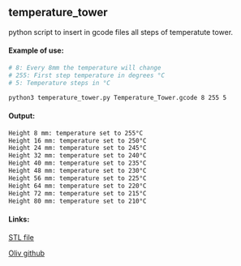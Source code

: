 ## temperature_tower

python script to insert in gcode files all steps of temperatute tower.

#### Example of use:

```bash
# 8: Every 8mm the temperature will change
# 255: First step temperature in degrees °C
# 5: Temperature steps in °C

python3 temperature_tower.py Temperature_Tower.gcode 8 255 5
```

#### Output:

```bash
Height 8 mm: temperature set to 255°C
Height 16 mm: temperature set to 250°C
Height 24 mm: temperature set to 245°C
Height 32 mm: temperature set to 240°C
Height 40 mm: temperature set to 235°C
Height 48 mm: temperature set to 230°C
Height 56 mm: temperature set to 225°C
Height 64 mm: temperature set to 220°C
Height 72 mm: temperature set to 215°C
Height 80 mm: temperature set to 210°C
```

#### Links:
[STL file](https://www.thingiverse.com/thing:3127899)

[Oliv github](https://gist.github.com/Oliv4945/6fc57ba41e442a1c0fe78b6d830da9ee)